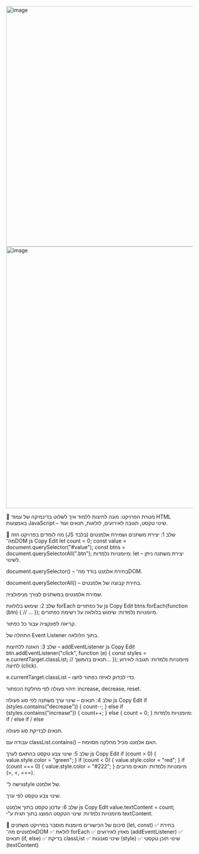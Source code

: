

<img width="644" height="647" alt="image" src="https://github.com/user-attachments/assets/dc10c062-bdc0-45fb-928b-66800a2f2bd5" />

<img width="529" height="705" alt="image" src="https://github.com/user-attachments/assets/b4ea0f2e-920e-4e83-9c5a-eaf158608452" />



🎯 מטרת הפרויקט: מונה לחיצות
ללמוד איך לשלוט בדינמיקה של עמוד HTML באמצעות JavaScript – שינוי טקסט, תגובה לאירועים, לולאות, תנאים ועוד.

🧠 מה לומדים בפרויקט הזה (JS בלבד)
שלב 1: יצירת משתנים ושמירת אלמנטים מה־DOM
js
Copy
Edit
let count = 0;
const value = document.querySelector("#value");
const btns = document.querySelectorAll(".btn");
מיומנויות נלמדות:
let – יצירת משתנה ניתן לשינוי.

document.querySelector() – בחירת אלמנט בודד מה־DOM.

document.querySelectorAll() – בחירת קבוצה של אלמנטים.

שמירת אלמנטים במשתנים לצורך מניפולציה.

שלב 2: שימוש בלולאת forEach על כפתורים
js
Copy
Edit
btns.forEach(function (btn) {
  // ...
});
מיומנויות נלמדות:
שימוש בלולאה על רשימת כפתורים.

קריאה לפונקציה עבור כל כפתור.

התחלה של Event Listener בתוך הלולאה.

שלב 3: האזנה ללחיצות – addEventListener
js
Copy
Edit
btn.addEventListener("click", function (e) {
  const styles = e.currentTarget.classList;
  // תנאים בהמשך...
});
מיומנויות נלמדות:
תגובה לאירוע לחיצה (click).

e.currentTarget.classList – כדי לבדוק לאיזה כפתור לחצו.

זיהוי פעולה לפי מחלקת הכפתור: increase, decrease, reset.

שלב 4: תנאים – שינוי ערך משתנה לפי סוג פעולה
js
Copy
Edit
if (styles.contains("decrease")) {
  count--;
} else if (styles.contains("increase")) {
  count++;
} else {
  count = 0;
}
מיומנויות נלמדות:
if / else if / else

תנאים לבדיקת סוג פעולה.

עבודה עם classList.contains() – האם אלמנט מכיל מחלקה מסוימת.

שלב 5: שינוי צבע טקסט בהתאם לערך
js
Copy
Edit
if (count > 0) {
  value.style.color = "green";
}
if (count < 0) {
  value.style.color = "red";
}
if (count === 0) {
  value.style.color = "#222";
}
מיומנויות נלמדות:
תנאים מרובים (>, <, ===).

גישה ל־style של אלמנט.

שינוי צבע טקסט לפי ערך.

שלב 6: עדכון טקסט בתוך אלמנט
js
Copy
Edit
value.textContent = count;
מיומנויות נלמדות:
שינוי הטקסט המוצג בתוך תגית ע"י textContent.

🧩 סיכום של הכישורים
מיומנות	מוסבר בפרויקט
משתנים (let, const)	✅
בחירת אלמנטים מה־DOM	✅
לולאת forEach	✅
מאזין לאירועים (addEventListener)	✅
תנאים (if, else)	✅
בדיקת classList	✅
שינוי סגנונות (style)	✅
שינוי תוכן טקסטי (textContent)	

